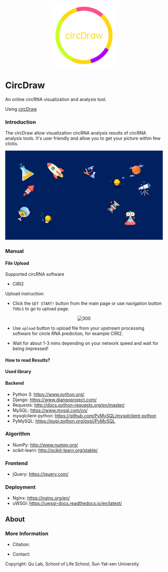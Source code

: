 <p align="center"><img src="cirDraw/media/logo.png" alt="200" width="200"></p>

# CircDraw

An online circRNA visualization and analysis tool. 

Using [circDraw](http://144.202.101.9)

### Introduction

The circDraw allow visualization circRNA analysis results of circRNA analysis tools. It's user friendly and allow you to get your picture within few clicks. 

<p align="center"><img src="cirDraw/media/cover.png" alt="300" width="cover"></p>




### Manual

#### File Upload

Supported circRNA software

- CIRI2



Upload instruction:
- Click the `GET START!` button from the main page or use navigation button `TOOLS` to go to upload page.
<p align="center"><img src="cirDraw/media/click_tools.png" alt="300" width="cover"></p>

- Use `upload` button to upload file from your upstream processing software for circle RNA prediction, for example CIRI2.

- Wait for about 1-3 mins depending on your network speed and wait for being impressed!




#### How to read Results?


#### Used library
#### Backend
- Python 3: https://www.python.org/
- Django: https://www.djangoproject.com/
- Requests: http://docs.python-requests.org/en/master/
- MySQL: https://www.mysql.com/cn/
- mysqlclient-python: https://github.com/PyMySQL/mysqlclient-python
- PyMySQL: https://pypi.python.org/pypi/PyMySQL

### Algorithm
- NumPy: http://www.numpy.org/
- scikit-learn: http://scikit-learn.org/stable/

### Frontend
- jQuery: https://jquery.com/

### Deployment 
- Nginx: https://nginx.org/en/
- uWSGI: https://uwsgi-docs.readthedocs.io/en/latest/

## About 



### More Information

- Citation: 

- Contact: 


Copyright: Qu Lab, School of Life School, Sun Yat-sen University
